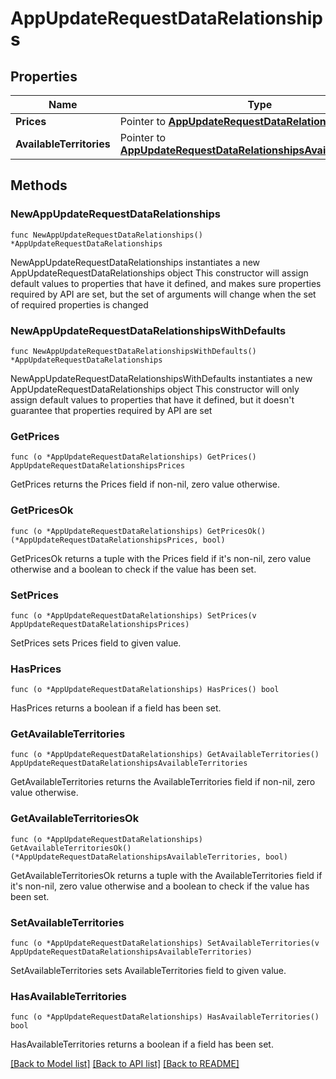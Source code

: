 # AppUpdateRequestDataRelationships

## Properties

Name | Type | Description | Notes
------------ | ------------- | ------------- | -------------
**Prices** | Pointer to [**AppUpdateRequestDataRelationshipsPrices**](AppUpdateRequestDataRelationshipsPrices.md) |  | [optional] 
**AvailableTerritories** | Pointer to [**AppUpdateRequestDataRelationshipsAvailableTerritories**](AppUpdateRequestDataRelationshipsAvailableTerritories.md) |  | [optional] 

## Methods

### NewAppUpdateRequestDataRelationships

`func NewAppUpdateRequestDataRelationships() *AppUpdateRequestDataRelationships`

NewAppUpdateRequestDataRelationships instantiates a new AppUpdateRequestDataRelationships object
This constructor will assign default values to properties that have it defined,
and makes sure properties required by API are set, but the set of arguments
will change when the set of required properties is changed

### NewAppUpdateRequestDataRelationshipsWithDefaults

`func NewAppUpdateRequestDataRelationshipsWithDefaults() *AppUpdateRequestDataRelationships`

NewAppUpdateRequestDataRelationshipsWithDefaults instantiates a new AppUpdateRequestDataRelationships object
This constructor will only assign default values to properties that have it defined,
but it doesn't guarantee that properties required by API are set

### GetPrices

`func (o *AppUpdateRequestDataRelationships) GetPrices() AppUpdateRequestDataRelationshipsPrices`

GetPrices returns the Prices field if non-nil, zero value otherwise.

### GetPricesOk

`func (o *AppUpdateRequestDataRelationships) GetPricesOk() (*AppUpdateRequestDataRelationshipsPrices, bool)`

GetPricesOk returns a tuple with the Prices field if it's non-nil, zero value otherwise
and a boolean to check if the value has been set.

### SetPrices

`func (o *AppUpdateRequestDataRelationships) SetPrices(v AppUpdateRequestDataRelationshipsPrices)`

SetPrices sets Prices field to given value.

### HasPrices

`func (o *AppUpdateRequestDataRelationships) HasPrices() bool`

HasPrices returns a boolean if a field has been set.

### GetAvailableTerritories

`func (o *AppUpdateRequestDataRelationships) GetAvailableTerritories() AppUpdateRequestDataRelationshipsAvailableTerritories`

GetAvailableTerritories returns the AvailableTerritories field if non-nil, zero value otherwise.

### GetAvailableTerritoriesOk

`func (o *AppUpdateRequestDataRelationships) GetAvailableTerritoriesOk() (*AppUpdateRequestDataRelationshipsAvailableTerritories, bool)`

GetAvailableTerritoriesOk returns a tuple with the AvailableTerritories field if it's non-nil, zero value otherwise
and a boolean to check if the value has been set.

### SetAvailableTerritories

`func (o *AppUpdateRequestDataRelationships) SetAvailableTerritories(v AppUpdateRequestDataRelationshipsAvailableTerritories)`

SetAvailableTerritories sets AvailableTerritories field to given value.

### HasAvailableTerritories

`func (o *AppUpdateRequestDataRelationships) HasAvailableTerritories() bool`

HasAvailableTerritories returns a boolean if a field has been set.


[[Back to Model list]](../README.md#documentation-for-models) [[Back to API list]](../README.md#documentation-for-api-endpoints) [[Back to README]](../README.md)


